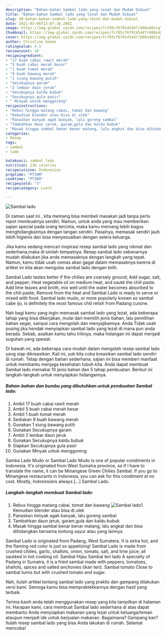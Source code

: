 ```yaml
---
description: "Bahan-bahan Sambal lado yang lezat dan Mudah Dibuat"
title: "Bahan-bahan Sambal lado yang lezat dan Mudah Dibuat"
slug: 40-bahan-bahan-sambal-lado-yang-lezat-dan-mudah-dibuat
date: 2021-03-06T13:07:16.206Z
image: https://img-global.cpcdn.com/recipes/fcf85cf67914544f/680x482cq70/sambal-lado-foto-resep-utama.jpg
thumbnail: https://img-global.cpcdn.com/recipes/fcf85cf67914544f/680x482cq70/sambal-lado-foto-resep-utama.jpg
cover: https://img-global.cpcdn.com/recipes/fcf85cf67914544f/680x482cq70/sambal-lado-foto-resep-utama.jpg
author: Christine Gomez
ratingvalue: 4.1
reviewcount: 10
recipeingredient:
- "17 buah cabai rawit merah"
- "5 buah cabai merah besar"
- "1 buah tomat merah"
- "9 buah bawang merah"
- "1 siung bawang putih"
- "Secukupnya garam"
- "2 lembar daun jeruk"
- "Secukupnya kaldu bubuk"
- "Secukupnya gula pasir"
- " Minyak untuk menggoreng"
recipeinstructions:
- "Rebus hingga matang cabai, tomat dan bawang"
- "Kemudian blender atau bisa di ulek"
- "Panaskan minyak agak banyak, lalu goreng sambal"
- "Tambahkan daun jeruk, garam,gula dan kaldu bubuk"
- "Masak hingga sambal benar benar matang, lalu angkat dan bisa dihidangkan bersama lontong sayur atau yang lainnya"
categories:
- Resep
tags:
- sambal
- lado

katakunci: sambal lado 
nutrition: 230 calories
recipecuisine: Indonesian
preptime: "PT39M"
cooktime: "PT36M"
recipeyield: "3"
recipecategory: Lunch

---
```



![Sambal lado](https://img-global.cpcdn.com/recipes/fcf85cf67914544f/680x482cq70/sambal-lado-foto-resep-utama.jpg)

Di zaman  saat ini , kita memang bisa membeli masakan jadi tanpa perlu repot membuatnya sendiri. Namun, untuk anda yang mau memberikan sajian special pada orang tercinta, maka kamu memang lebih bagus menghidangkannya dengan tangan sendiri. Pasalnya, memasak sendiri jauh lebih higienis dan bisa menyesuaikan dengan selera keluarga.

Jika kamu sedang mencari inspirasi resep sambal lado yang nikmat dan sederhana,maka di sinilah tempatnya. Resep sambal lado  sebenarnya mudah dilakukan jika anda memasaknya dengan langkah yang tepat. Namun, kamu tidak usah cemas akan gagal dalam memasaknya 
karena di artikel ini kita akan mengulas sambal lado dengan teliti.  

Sambal Lado tastes better if the chilies are coarsely ground; Add sugar, salt, and pepper; Heat vegetable oil on medium heat, and sauté the chili paste. Add lime leaves and broth, mix well until the water becomes absorbed to the chili paste; Remove from the heat and Sambal Lado is ready to serve or mixed with food. Sambal lado mudo, or more popularly known as sambal cabe ijo, is definitely the most famous chili relish from Padang cuisine.

Nah bagi kamu yang ingin memasak sambal lado yang lezat, ada beberapa tahap yang bisa dikerjakan, mulai dari memilih jenis bahan, lalu pemilihan bahan segar, sampai cara mengolah dan menyajikannya. Anda Tidak usah pusing jika hendak menyiapkan sambal lado yang lezat di mana pun anda berada. Sebab, asalkan kamu  tahu triknya, maka hidangan ini dapat menjadi suguhan yang spesial.

Di bawah ini, ada beberapa cara mudah dalam mengolah resep sambal lado yang siap dikreasikan. Kali ini, yuk kita coba kreasikan sambal lado sendiri di rumah. Tetap dengan bahan sederhana, sajian ini bisa memberi manfaat untuk membantu menjaga kesehatan tubuh kita. Anda dapat membuat Sambal lado memakai 10 jenis bahan dan 5 tahap pembuatan. Berikut ini langkah-langkah untuk menyiapkan hidangannya.

<!--inarticleads1-->

##### Bahan-bahan dan bumbu yang dibutuhkan untuk pembuatan Sambal lado:

1. Ambil 17 buah cabai rawit merah
1. Ambil 5 buah cabai merah besar
1. Ambil 1 buah tomat merah
1. Sediakan 9 buah bawang merah
1. Gunakan 1 siung bawang putih
1. Gunakan Secukupnya garam
1. Ambil 2 lembar daun jeruk
1. Gunakan Secukupnya kaldu bubuk
1. Siapkan Secukupnya gula pasir
1. Gunakan  Minyak untuk menggoreng


Samba Lado Mudo or Sambal Lado Mudo is one of popular condiments in Indonesia. It&#39;s originated from West Sumatra province, so if I have to translate the name, it can be Minangese Green Chilies Sambal. If you go to Minangese restaurants in Indonesia, you can ask for this condiment at no cost. Mostly, Indonesians always […] Sambal Lado. 

<!--inarticleads2-->

##### Langkah-langkah membuat Sambal lado:

1. Rebus hingga matang cabai, tomat dan bawang
<img src="https://img-global.cpcdn.com/steps/08fb915bf244f083/160x128cq70/sambal-lado-langkah-memasak-1-foto.jpg" alt="Sambal lado">1. Kemudian blender atau bisa di ulek
1. Panaskan minyak agak banyak, lalu goreng sambal
1. Tambahkan daun jeruk, garam,gula dan kaldu bubuk
1. Masak hingga sambal benar benar matang, lalu angkat dan bisa dihidangkan bersama lontong sayur atau yang lainnya


Sambal Lado is originated from Padang, West Sumatera. It is extra hot, and the flaming red color is just so appetizing! Sambal Lado is made from crushed chilies, garlic, shallots, onion, tomato, salt, and lime juice; all sautéed in hot cooking oil. Sambal Hijau Sambal teri lado A specialty of Padang in Sumatra, it is a fried sambal made with peppers, tomatoes, shallots, spices and salted anchovies (ikan teri). Sambal tomato Close to sambal tumis but with crushed tomato and sugar. 

Nah, itulah artikel tentang  sambal lado  yang praktis dan gampang dilakukan versi kami. Semoga kamu bisa mempraktekkannya dengan hasil yang terbaik. 

Terima kasih anda telah menggunakan resep yang kita tampilkan di halaman ini. Harapan kami, cara membuat  Sambal lado sederhana di atas dapat membantu Anda menyiapkan makanan yang lezat untuk keluarga/teman ataupun menjadi ide untuk berjualan makanan. Bagaimana? Gampang kan? Itulah resep sambal lado yang bisa Anda lakukan di rumah. Selamat mencoba!

